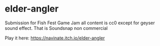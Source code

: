 # elder-angler
 Submission for Fish Fest Game Jam
all content is cc0 except for geyser sound effect.  That is Soundsnap non commercial

Play it here: https://navinate.itch.io/elder-angler
